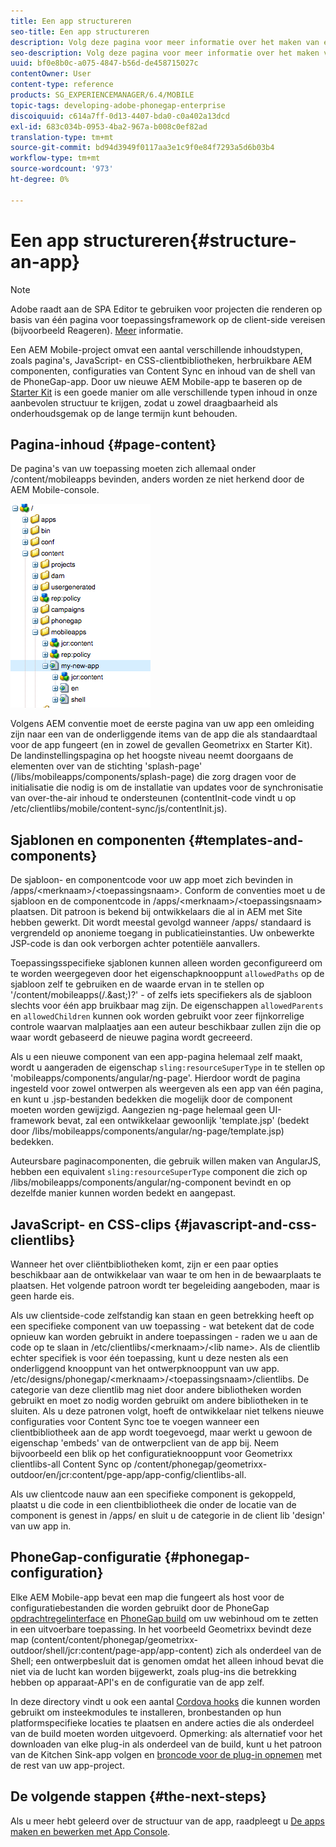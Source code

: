 ```yaml
---
title: Een app structureren
seo-title: Een app structureren
description: Volg deze pagina voor meer informatie over het maken van een structuur van een app. Op deze pagina wordt beschreven hoe u sjablonen en componenten kunt structureren, samen met informatie over JavaScript en CSS-clips.
seo-description: Volg deze pagina voor meer informatie over het maken van een structuur van een app. Op deze pagina wordt beschreven hoe u sjablonen en componenten kunt structureren, samen met informatie over JavaScript en CSS-clips.
uuid: bf0e8b0c-a075-4847-b56d-de458715027c
contentOwner: User
content-type: reference
products: SG_EXPERIENCEMANAGER/6.4/MOBILE
topic-tags: developing-adobe-phonegap-enterprise
discoiquuid: c614a7ff-0d13-4407-bda0-c0a402a13dcd
exl-id: 683c034b-0953-4ba2-967a-b008c0ef82ad
translation-type: tm+mt
source-git-commit: bd94d3949f0117aa3e1c9f0e84f7293a5d6b03b4
workflow-type: tm+mt
source-wordcount: '973'
ht-degree: 0%

---
```


# Een app structureren{#structure-an-app}

>[!NOTE]
>
>Adobe raadt aan de SPA Editor te gebruiken voor projecten die renderen op basis van één pagina voor toepassingsframework op de client-side vereisen (bijvoorbeeld Reageren). [Meer](/help/sites-developing/spa-overview.md) informatie.

Een AEM Mobile-project omvat een aantal verschillende inhoudstypen, zoals pagina&#39;s, JavaScript- en CSS-clientbibliotheken, herbruikbare AEM componenten, configuraties van Content Sync en inhoud van de shell van de PhoneGap-app. Door uw nieuwe AEM Mobile-app te baseren op de [Starter Kit](https://github.com/Adobe-Marketing-Cloud-Apps/aem-phonegap-starter-kit) is een goede manier om alle verschillende typen inhoud in onze aanbevolen structuur te krijgen, zodat u zowel draagbaarheid als onderhoudsgemak op de lange termijn kunt behouden.

## Pagina-inhoud {#page-content}

De pagina&#39;s van uw toepassing moeten zich allemaal onder /content/mobileapps bevinden, anders worden ze niet herkend door de AEM Mobile-console.

![chlimage_1-52](assets/chlimage_1-52.png)

Volgens AEM conventie moet de eerste pagina van uw app een omleiding zijn naar een van de onderliggende items van de app die als standaardtaal voor de app fungeert (en in zowel de gevallen Geometrixx en Starter Kit). De landinstellingspagina op het hoogste niveau neemt doorgaans de elementen over van de stichting &#39;splash-page&#39; (/libs/mobileapps/components/splash-page) die zorg dragen voor de initialisatie die nodig is om de installatie van updates voor de synchronisatie van over-the-air inhoud te ondersteunen (contentInit-code vindt u op /etc/clientlibs/mobile/content-sync/js/contentInit.js).

## Sjablonen en componenten {#templates-and-components}

De sjabloon- en componentcode voor uw app moet zich bevinden in /apps/&lt;merknaam>/&lt;toepassingsnaam>. Conform de conventies moet u de sjabloon en de componentcode in /apps/&lt;merknaam>/&lt;toepassingsnaam> plaatsen. Dit patroon is bekend bij ontwikkelaars die al in AEM met Site hebben gewerkt. Dit wordt meestal gevolgd wanneer /apps/ standaard is vergrendeld op anonieme toegang in publicatieinstanties. Uw onbewerkte JSP-code is dan ook verborgen achter potentiële aanvallers.

Toepassingsspecifieke sjablonen kunnen alleen worden geconfigureerd om te worden weergegeven door het eigenschapknooppunt `allowedPaths` op de sjabloon zelf te gebruiken en de waarde ervan in te stellen op &#39;/content/mobileapps(/.&amp;ast;)?&#39; - of zelfs iets specifiekers als de sjabloon slechts voor één app bruikbaar mag zijn. De eigenschappen `allowedParents` en `allowedChildren` kunnen ook worden gebruikt voor zeer fijnkorrelige controle waarvan malplaatjes aan een auteur beschikbaar zullen zijn die op waar wordt gebaseerd de nieuwe pagina wordt gecreeerd.

Als u een nieuwe component van een app-pagina helemaal zelf maakt, wordt u aangeraden de eigenschap `sling:resourceSuperType` in te stellen op &#39;mobileapps/components/angular/ng-page&#39;. Hierdoor wordt de pagina ingesteld voor zowel ontwerpen als weergeven als een app van één pagina, en kunt u .jsp-bestanden bedekken die mogelijk door de component moeten worden gewijzigd. Aangezien ng-page helemaal geen UI-framework bevat, zal een ontwikkelaar gewoonlijk &#39;template.jsp&#39; (bedekt door /libs/mobileapps/components/angular/ng-page/template.jsp) bedekken.

Auteursbare paginacomponenten, die gebruik willen maken van AngularJS, hebben een equivalent `sling:resourceSuperType` component die zich op /libs/mobileapps/components/angular/ng-component bevindt en op dezelfde manier kunnen worden bedekt en aangepast.

## JavaScript- en CSS-clips {#javascript-and-css-clientlibs}

Wanneer het over cliëntbibliotheken komt, zijn er een paar opties beschikbaar aan de ontwikkelaar van waar te om hen in de bewaarplaats te plaatsen. Het volgende patroon wordt ter begeleiding aangeboden, maar is geen harde eis.

Als uw clientside-code zelfstandig kan staan en geen betrekking heeft op een specifieke component van uw toepassing - wat betekent dat de code opnieuw kan worden gebruikt in andere toepassingen - raden we u aan de code op te slaan in /etc/clientlibs/&lt;merknaam>/&lt;lib name>. Als de clientlib echter specifiek is voor één toepassing, kunt u deze nesten als een onderliggend knooppunt van het ontwerpknooppunt van uw app. /etc/designs/phonegap/&lt;merknaam>/&lt;toepassingsnaam>/clientlibs. De categorie van deze clientlib mag niet door andere bibliotheken worden gebruikt en moet zo nodig worden gebruikt om andere bibliotheken in te sluiten. Als u deze patronen volgt, hoeft de ontwikkelaar niet telkens nieuwe configuraties voor Content Sync toe te voegen wanneer een clientbibliotheek aan de app wordt toegevoegd, maar werkt u gewoon de eigenschap &#39;embeds&#39; van de ontwerpclient van de app bij. Neem bijvoorbeeld een blik op het configuratieknooppunt voor Geometrixx clientlibs-all Content Sync op /content/phonegap/geometrixx-outdoor/en/jcr:content/pge-app/app-config/clientlibs-all.

Als uw clientcode nauw aan een specifieke component is gekoppeld, plaatst u die code in een clientbibliotheek die onder de locatie van de component is genest in /apps/ en sluit u de categorie in de client lib &#39;design&#39; van uw app in.

## PhoneGap-configuratie {#phonegap-configuration}

Elke AEM Mobile-app bevat een map die fungeert als host voor de configuratiebestanden die worden gebruikt door de PhoneGap [opdrachtregelinterface](https://github.com/phonegap/phonegap-cli) en [PhoneGap build](https://build.phonegap.com/) om uw webinhoud om te zetten in een uitvoerbare toepassing. In het voorbeeld Geometrixx bevindt deze map (content/content/phonegap/geometrixx-outdoor/shell/jcr:content/page-app/app-content) zich als onderdeel van de Shell; een ontwerpbesluit dat is genomen omdat het alleen inhoud bevat die niet via de lucht kan worden bijgewerkt, zoals plug-ins die betrekking hebben op apparaat-API&#39;s en de configuratie van de app zelf.

In deze directory vindt u ook een aantal [Cordova hooks](https://cordova.apache.org/docs/en/edge/guide_appdev_hooks_index.md.html#Hooks%20Guide) die kunnen worden gebruikt om insteekmodules te installeren, bronbestanden op hun platformspecifieke locaties te plaatsen en andere acties die als onderdeel van de build moeten worden uitgevoerd. Opmerking: als alternatief voor het downloaden van elke plug-in als onderdeel van de build, kunt u het patroon van de Kitchen Sink-app volgen en [broncode voor de plug-in opnemen](https://github.com/blefebvre/aem-phonegap-kitchen-sink/tree/master/content/src/main/content/jcr_root/content/phonegap/kitchen-sink/shell/_jcr_content/pge-app/app-content/phonegap/plugins) met de rest van uw app-project.

## De volgende stappen {#the-next-steps}

Als u meer hebt geleerd over de structuur van de app, raadpleegt u [De apps maken en bewerken met App Console](/help/mobile/phonegap-apps-console.md).
